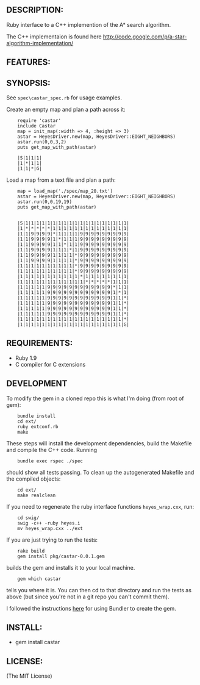 ## DESCRIPTION:

Ruby interface to a C++ implemention of the A\* search algorithm.

The C++ implementaion is found here <http://code.google.com/p/a-star-algorithm-implementation/>


## FEATURES:


## SYNOPSIS:

See `spec\castar_spec.rb` for usage examples.

Create an empty map and plan a path across it:

        require 'castar'
        include Castar
        map = init_map(:width => 4, :height => 3)
        astar = HeyesDriver.new(map, HeyesDriver::EIGHT_NEIGHBORS)
        astar.run(0,0,3,2)
        puts get_map_with_path(astar)

        |S|1|1|1|
        |1|*|1|1|
        |1|1|*|G|
        

Load a map from a text file and plan a path:

        map = load_map('./spec/map_20.txt')
        astar = HeyesDriver.new(map, HeyesDriver::EIGHT_NEIGHBORS)
        astar.run(0,0,19,19)
        puts get_map_with_path(astar)

        
        |S|1|1|1|1|1|1|1|1|1|1|1|1|1|1|1|1|1|1|1|
        |1|*|*|*|*|*|1|1|1|1|1|1|1|1|1|1|1|1|1|1|
        |1|1|9|9|9|9|*|1|1|1|1|9|9|9|9|9|9|9|9|9|
        |1|1|9|9|9|9|1|*|1|1|1|9|9|9|9|9|9|9|9|9|
        |1|1|9|9|9|9|1|1|*|1|1|9|9|9|9|9|9|9|9|9|
        |1|1|9|9|9|9|1|1|1|*|1|9|9|9|9|9|9|9|9|9|
        |1|1|9|9|9|9|1|1|1|1|*|9|9|9|9|9|9|9|9|9|
        |1|1|9|9|9|9|1|1|1|1|*|9|9|9|9|9|9|9|9|9|
        |1|1|1|1|1|1|1|1|1|1|*|9|9|9|9|9|9|9|9|9|
        |1|1|1|1|1|1|1|1|1|1|*|9|9|9|9|9|9|9|9|9|
        |1|1|1|1|1|1|1|1|1|1|1|*|1|1|1|1|1|1|1|1|
        |1|1|1|1|1|1|1|1|1|1|1|1|*|*|*|*|*|1|1|1|
        |1|1|1|1|1|9|9|9|9|9|9|9|9|9|9|9|9|*|1|1|
        |1|1|1|1|1|9|9|9|9|9|9|9|9|9|9|9|9|1|*|1|
        |1|1|1|1|1|9|9|9|9|9|9|9|9|9|9|9|9|1|1|*|
        |1|1|1|1|1|9|9|9|9|9|9|9|9|9|9|9|9|1|1|*|
        |1|1|1|1|1|9|9|9|9|9|9|9|9|9|9|9|9|1|1|*|
        |1|1|1|1|1|9|9|9|9|9|9|9|9|9|9|9|9|1|1|*|
        |1|1|1|1|1|1|1|1|1|1|1|1|1|1|1|1|1|1|1|*|
        |1|1|1|1|1|1|1|1|1|1|1|1|1|1|1|1|1|1|1|G|
        
## REQUIREMENTS:

* Ruby 1.9 
* C compiler for C extensions 

## DEVELOPMENT

To modify the gem in a cloned repo this is what I'm doing (from root of gem):

        bundle install
        cd ext/
        ruby extconf.rb
        make 

These steps will install the development dependencies, build the Makefile and compile the C++ code. Running

        bundle exec rspec ./spec

should show all tests passing. To clean up the autogenerated Makefile and the compiled objects:

        cd ext/
        make realclean

If you need to regenerate the ruby interface functions `heyes_wrap.cxx`, run:

        cd swig/
        swig -c++ -ruby heyes.i
        mv heyes_wrap.cxx ../ext

If you are just trying to run the tests:

        rake build
        gem install pkg/castar-0.0.1.gem

builds the gem and installs it to your local machine.

        gem which castar

tells you where it is.  You can then cd to that directory and run the tests as above (but since you're not in a git repo you can't commit them).

I followed the instructions [here](https://github.com/radar/guides/blob/master/gem-development.md) for using Bundler to create the gem.

## INSTALL:

* gem install castar

## LICENSE:

(The MIT License)
